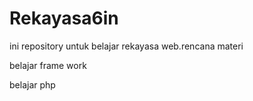 # Rekayasa6in
ini repository untuk belajar rekayasa web.rencana materi
<p>belajar frame work
<p>belajar php


